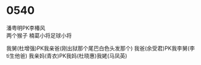# 0540

潘粤明PK李椿风</br>
两个猴子
楠葛小将足球小将

我舅(杜增强)PK我亲爸(刚出狱那个尾巴白色头发那个)
我爸(余受君)PK我李舅(李ti生他爸)
我亲妈(青衣)PK我妈(杜晓惠)我姥(马凤英)
